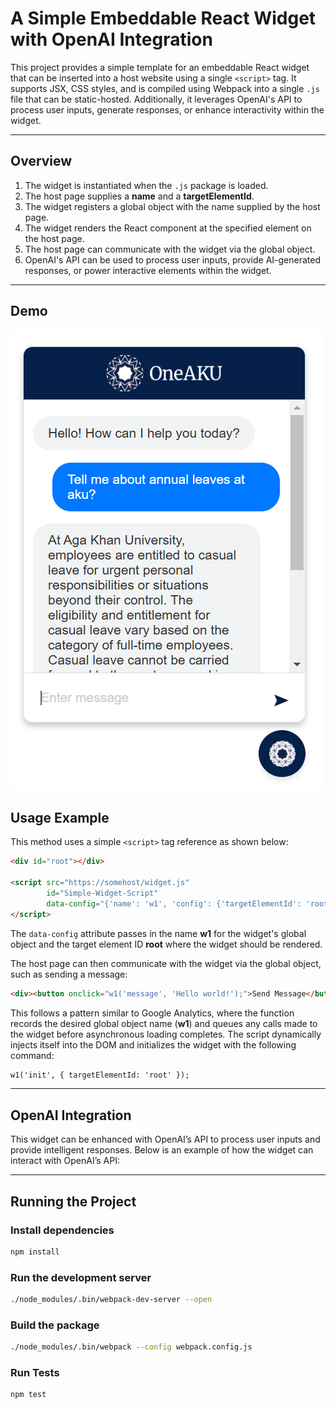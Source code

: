 # A Simple Embeddable React Widget with OpenAI Integration

This project provides a simple template for an embeddable React widget that can be inserted into a host website using a single `<script>` tag. It supports JSX, CSS styles, and is compiled using Webpack into a single `.js` file that can be static-hosted. Additionally, it leverages OpenAI's API to process user inputs, generate responses, or enhance interactivity within the widget.

---

## Overview  
1. The widget is instantiated when the `.js` package is loaded.  
2. The host page supplies a **name** and a **targetElementId**.  
3. The widget registers a global object with the name supplied by the host page.  
4. The widget renders the React component at the specified element on the host page.  
5. The host page can communicate with the widget via the global object.  
6. OpenAI's API can be used to process user inputs, provide AI-generated responses, or power interactive elements within the widget.  

---

## Demo
![Alt text](assets/chatbot_response.png)

## Usage Example 
This method uses a simple `<script>` tag reference as shown below:  

```html
<div id="root"></div>  
  
<script src="https://somehost/widget.js"  
        id="Simple-Widget-Script"  
        data-config="{'name': 'w1', 'config': {'targetElementId': 'root'}}">  
</script>
```

The `data-config` attribute passes in the name **w1** for the widget's global object and the target element ID **root** where the widget should be rendered.  

The host page can then communicate with the widget via the global object, such as sending a message:  

```html
<div><button onclick="w1('message', 'Hello world!');">Send Message</button></div>
```

This follows a pattern similar to Google Analytics, where the function records the desired global object name (**w1**) and queues any calls made to the widget before asynchronous loading completes. The script dynamically injects itself into the DOM and initializes the widget with the following command:

```html
w1('init', { targetElementId: 'root' });
```

---

## OpenAI Integration  
This widget can be enhanced with OpenAI’s API to process user inputs and provide intelligent responses. Below is an example of how the widget can interact with OpenAI’s API: 

---

## Running the Project  
### Install dependencies  
```sh
npm install
```

### Run the development server  
```sh
./node_modules/.bin/webpack-dev-server --open
```

### Build the package  
```sh
./node_modules/.bin/webpack --config webpack.config.js
```

### Run Tests  
```sh
npm test
